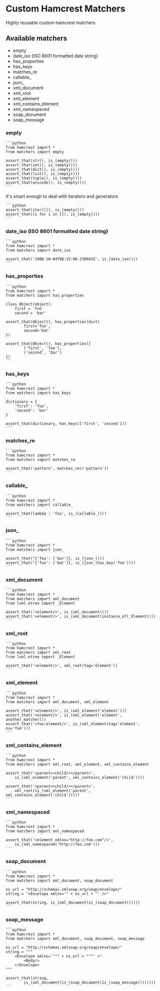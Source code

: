 # Custom Hamcrest Matchers

Highly reusable custom hamcrest matchers

## Available matchers

-	empty
-	date_iso (ISO 8601 formatted date string)
-	has_properties
-	has_keys
-	matches_re
-	callable_
-	json_
-	xml_document
-	xml_root
-	xml_element
-	xml_contains_element
-	xml_namespaced
-	soap_document
-	soap_message

### empty

	```python
	from hamcrest import *
	from matchers import empty

	assert_that(str(), is_(empty()))
	assert_that(set(), is_(empty()))
	assert_that(dict(), is_(empty()))
	assert_that(list(), is_(empty()))
	assert_that(tuple(), is_(empty()))
	assert_that(unicode(), is_(empty()))
	```

It's smart enough to deal with iterators and generators

	```python
	assert_that(iter([]), is_(empty()))
	assert_that((i for i in []), is_(empty()))
	```

### date_iso (ISO 8601 formatted date string)

	```python
	from hamcrest import *
	from matchers import date_iso

	assert_that('1988-10-04T06:15:00.230943Z', is_(date_iso()))
	```

### has_properties

	```python
	from hamcrest import *
	from matchers import has_properties

	class Object(object):
		first = 'foo'
		second = 'bar'

	assert_that(Object(), has_properties(dict(
			first='foo',
			second='bar'
	})

	assert_that(Object(), has_properties([
			('first', 'foo'), 
			('second', 'bar')
	])
	```

### has_keys

	```python
	from hamcrest import *
	from matchers import has_keys

	dictionary = {
		'first': 'foo',
		'second': 'bar'
	}

	assert_that(dictionary, has_keys(['first', 'second']))
	```

### matches_re

	```python
	from hamcrest import *
	from matchers import matches_re

	assert_that('pattern', matches_re(r'pattern'))
	```

### callable_

	```python
	from hamcrest import *
	from matchers import callable_

	assert_that(lambda : 'foo', is_(callable_()))
	```

### json_

	```python
	from hamcrest import *
	from matchers import json_

	assert_that("{'foo': ['bar']}, is_(json_()))
	assert_that("{'foo': ['bar']}, is_(json_(has_key('foo'))))
	```

### xml_document

	```python
	from hamcrest import *
	from matchers import xml_document
	from lxml.etree import _Element

	assert_that('<element/>', is_(xml_document()))
	assert_that('<element/>', is_(xml_document(instance_of(_Element))))
	```

### xml_root

	```python
	from hamcrest import *
	from matchers import xml_root
	from lxml.etree import _Element

	assert_that('<element/>', xml_root(tag='element'))
	```

### xml_element

	```python
	from hamcrest import *
	from matchers import xml_document, xml_element

	assert_that('<element/>', is_(xml_element('element')))
	assert_that('<element/>', is_(xml_element('element', another_matcher)))
	assert_that('<foo:element/>', is_(xml_element(tag='element', ns='foo')))
	```

### xml_contains_element

	```python
	from hamcrest import *
	from matchers import xml_root, xml_element, xml_contains_element

	assert_that('<parent><child/></parent>', 
		is_(xml_element('parent', xml_contains_element('child'))))

	assert_that('<parent><child/></parent>', 
		xml_root(is_(xml_element('parent', xml_contains_element('child')))))
	```

### xml_namespaced

	```python
	from hamcrest import *
	from matchers import xml_namespaced

    assert_that('<element xmlns="http://foo.com"/>',
    	is_(xml_namespaced('http://foo.com')))
	```

### soap_document

	```python
	from hamcrest import *
	from matchers import xml_document, soap_document

    ns_url = "http://schemas.xmlsoap.org/soap/envelope/"
    string = "<Envelope xmlns='" + ns_url + "' />"

    assert_that(string, is_(xml_document(is_(soap_document()))))
	```

### soap_message

	```python
	from hamcrest import *
	from matchers import xml_document, soap_document, soap_message

    ns_url = "http://schemas.xmlsoap.org/soap/envelope/"
    string = """
    	<Envelope xmlns='""" + ns_url + """' >"
    		<Body/>
		</Envelope>
	"""

    assert_that(string, 
			is_(xml_document(is_(soap_document(is_(soap_message()))))))
	```
 
